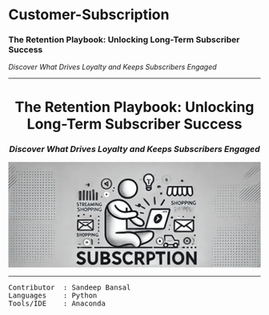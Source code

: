 # Customer-Subscription  
### The Retention Playbook: Unlocking Long-Term Subscriber Success  
*Discover What Drives Loyalty and Keeps Subscribers Engaged*  

---

<div align="center">
  <h1><strong>The Retention Playbook: Unlocking Long-Term Subscriber Success</strong></h1>
  <h3><em>Discover What Drives Loyalty and Keeps Subscribers Engaged</em></h3>
</div>

<div align="center">
  <img src="https://github.com/Sandeep-Bansal1/Customer-Subscription/blob/main/Images/Subscription_Cover_Photo.png?raw=true" alt="Subscription Cover Photo">
</div>

---

<pre>
Contributor  : Sandeep Bansal
Languages    : Python
Tools/IDE    : Anaconda
</pre>
